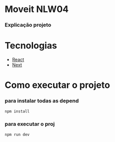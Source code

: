 # Moveit NLW04

### Explicação projeto

# Tecnologias
- [React](https://pt-br.reactjs.org/)
- [Next](https://nextjs.org/)

# Como executar o projeto
### para instalar todas as depend
```bash
npm install
```
### para executar o proj
```bash
npm run dev
```




